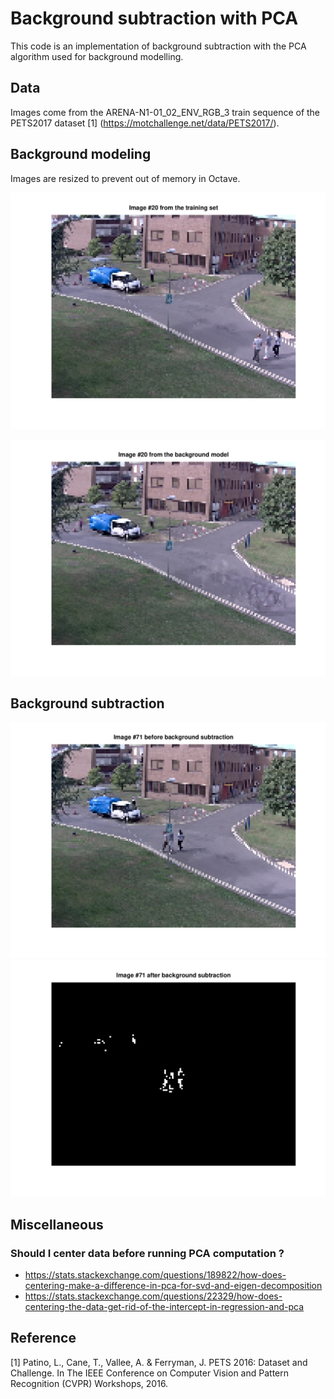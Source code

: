 # Background subtraction with PCA
This code is an implementation of background subtraction with the PCA algorithm used for background modelling.

## Data
Images come from the ARENA-N1-01_02_ENV_RGB_3 train sequence of the PETS2017 dataset [1] (https://motchallenge.net/data/PETS2017/).

## Background modeling
Images are resized to prevent out of memory in Octave.

![original image](images/original_training_image.png)

![background image](images/background_training_image.png)

## Background subtraction

![background subtraction](images/original_image_71.png)
![background subtraction](images/background_subtraction_71.png)

## Miscellaneous

### Should I center data before running PCA computation ?
- https://stats.stackexchange.com/questions/189822/how-does-centering-make-a-difference-in-pca-for-svd-and-eigen-decomposition
- https://stats.stackexchange.com/questions/22329/how-does-centering-the-data-get-rid-of-the-intercept-in-regression-and-pca

## Reference
[1] Patino, L., Cane, T., Vallee, A. & Ferryman, J. PETS 2016: Dataset and Challenge. In The IEEE Conference on Computer Vision and Pattern Recognition (CVPR) Workshops, 2016.
